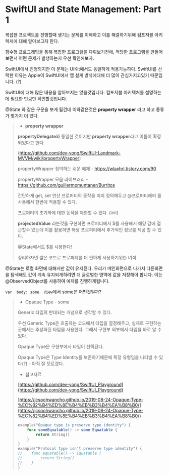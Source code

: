 # SwiftUI and State Management: Part 1

복잡한 프로젝트를 진행할때 생기는 문제를 이해하고 이를 해결하기위해 컴포저블 아키텍처에 대해 알아보고자 한다.



함수형 프로그래밍을 통해 복잡한 프로그램을 다뤄보기전에, 적당한 프로그램을 만들어보면서 어떤 문제가 발생하는지 우선 확인해보자.



 SwiftUI에서 진행되지만 이 문제는 UIKit에서도 동일하게 적용가능하다. SwiftUI를 선택한 이유는 Apple이 SwiftUI에서 앱 설계 방식에대해 더 많이 관심가지고있기 때문입니다. (?)



SwiftUI에 대해 많은 내용을 알아보지는 않을것입니다. 컴포저블 아키텍처를 설명하는데 필요한 만큼만 확인할것입니다.



@State 와 같은 구문을 보게 될건데 이와같은것은 **property wrapper** 라고 하고 종류가 몇가지 더 있다.

> - **property wrapper**
> 
> **propertyDelegate**와 동일한 것이지만 **property wrapper**라고 이름이 확정 되었다고 한다.
> 
> (https://github.com/dev-yong/SwiftUI-Landmark-MVVM/wiki/propertyWrapper)
> 
> 
> 
> propertyWrapper 정의하는 쉬운 예제 - https://wlaxhrl.tistory.com/90
> 
> propertyWrapper 모음 라이브러리 - https://github.com/guillermomuntaner/Burritos
> 
> 
> 
> 간단하게 get, set 연산 프로퍼티의 동작을 미리 정의해두고 @프로퍼티래퍼 를 사용해서 한번에 적용할 수 있다.
> 
> 프로퍼티의 초기화에 대한 동작을 제한할 수 있다. (init)
> 
> **projectedValue** 라는것을 구현하면 프로퍼티에서 $를 사용해서 해당 값에 접근할수 있는데 이를 활용하면 해당 프로퍼티에서 추가적인 정보를 제공 할 수 있다.
> 
> @State에서도 $를 사용한다!
> 
> 정리하자면 짧은 코드로 프로퍼티를 더 편하게 사용하기위한 녀석



@State는 로컬 화면에 대해서만 값이 유지된다. 우리가 메인화면으로 나가서 다른화면을 탐색해도 값이 계속 유지되게하려면 더 글로벌한 영역에 값을 저장해야 합니다. 이는 @ObservedObject를 사용하여 예제를 진행하게됩니다.



`var  body: some  View`에서 some은 어떤것일까?

> - Opaque Type - some
> 
> Generic 타입의 반대되는 개념으로 생각할 수 있다.
> 
> 우선 Generic Type은 호출하는 코드에서 타입을 결정해주고, 실제로 구현하는곳에서는 추상화된 타입을 사용한다. 그래서 구현부 외부에서 타입을 바로 알 수 있다.
> 
> 
> 
> Opaque Type은 구현부에서 타입이 선택된다.
> 
> 
> 
> Opaque Type은 Type Identity를 보존하기때문에 특정 유형임을 나타낼 수 있다(?) - 아직 잘 모르겠다.
> 
> - 참고자료
> 
> [https://github.com/dev-yong/SwiftUI_Playground](https://github.com/dev-yong/SwiftUI_Playground)
> 
> [https://jcsoohwancho.github.io/2019-08-24-Opaque-Type-%EC%82%B4%ED%8E%B4%EB%B3%B4%EA%B8%B0/](https://jcsoohwancho.github.io/2019-08-24-Opaque-Type-%EC%82%B4%ED%8E%B4%EB%B3%B4%EA%B8%B0/)
> 
> ```swift
> example("Opaque type is preserve type identity") {
>     func someEquatable() -> some Equatable {
>         return String()
>     }
> }
> example("Protocol type isn't preserve type identity") {
> //    func equatable() -> Equatable {
> //        return String()
> //    }
> }
> ```






